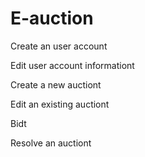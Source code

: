# E-auction
<p>Create an user account<p/>
<p>Edit user account informationt<p/>
<p>Create a new auctiont<p/>
<p>Edit an existing auctiont<p/>
<p>Bidt<p/>
<p>Resolve an auctiont<p/>
